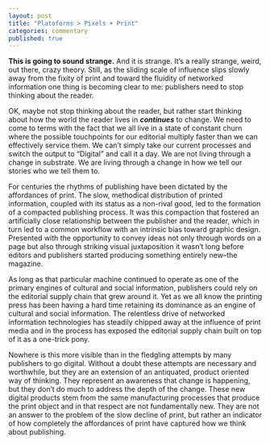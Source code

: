 ```yaml
---
layout: post
title: "Platoforms > Pixels + Print"
categories: commentary
published: true
---
```


**This is going to sound strange.** And it is strange. It’s a really strange, weird, out there, crazy theory. Still, as the sliding scale of influence slips slowly away from the fixity of print and toward the fluidity of networked information one thing is becoming clear to me: publishers need to stop thinking about the reader.

OK, maybe not stop thinking about the reader, but rather start thinking about how the world the reader lives in _**continues**_ to change. We need to come to terms with the fact that we all live in a state of constant churn where the possible touchpoints for our editorial multiply faster than we can effectively service them. We can’t simply take our current processes and switch the output to “Digital” and call it a day. We are not living through a change in substrate. We are living through a change in how we tell our stories who we tell them to.

For centuries the rhythms of publishing have been dictated by the affordances of print. The slow, methodical distribution of printed information, coupled with its status as a non-rival good, led to the formation of a compacted publishing process. It was this compaction that fostered an artificially close relationship between the publisher and the reader, which in turn led to a common workflow with an intrinsic bias toward graphic design. Presented with the opportunity to convey ideas not only through words on a page but also through striking visual juxtaposition it wasn’t long before editors and publishers started producing something entirely new–the magazine.

As long as that particular machine continued to operate as one of the primary engines of cultural and social information, publishers could rely on the editorial supply chain that grew around it. Yet as we all know the printing press has been having a hard time retaining its dominance as an engine of cultural and social information. The relentless drive of networked information technologies has steadily chipped away at the influence of print media and in the process has exposed the editorial supply chain built on top of it as a one-trick pony.

Nowhere is this more visible than in the fledgling attempts by many publishers to go digital. Without a doubt these attempts are necessary and worthwhile, but they are an extension of an antiquated, product oriented way of thinking. They represent an
awareness that change is happening, but they don’t do much to address the depth of the change. These new digital products stem from the same manufacturing processes that produce the print object and in that respect are not fundamentally new. They are not an answer to the problem of the slow decline of print, but rather an indicator of how completely the affordances of print have captured how we think about publishing.